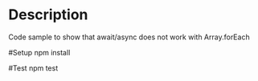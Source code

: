 # Description
Code sample to show that await/async does not work with Array.forEach

#Setup
npm install

#Test
npm test
